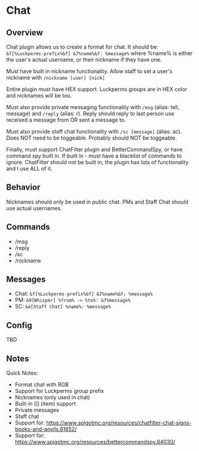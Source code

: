 # Chat

## Overview

Chat plugin allows us to create a format for chat. It should be: `&f[%Luckperms-prefix%&f] &7%name%&f: %message%` where %name% is either the user's actual username, or their nickname if they have one.

Must have built in nickname functionality. Allow staff to set a user's nickname with `/nickname [user] [nick]`

Entire plugin must have HEX support. Luckperms groups are in HEX color and nicknames will be too.

Must also provide private messaging functionality with `/msg` (alias: tell, message) and `/reply` (alias: r). Reply should reply to last person use received a message from OR sent a message to.

Must also provide staff chat functionality with `/sc [message]` (alias: ac). Does NOT need to be toggeable. Probably should NOT be toggeable.

Finally, must support ChatFilter plugin and BetterCommandSpy, or have command spy built in. If built in - must have a blacklist of commands to ignore. ChatFilter should not be built in, the plugin has lots of functionality and I use ALL of it.

## Behavior

Nicknames should only be used in public chat. PMs and Staff Chat should use actual usernames.

## Commands

- \/msg
- \/reply
- \/sc
- \/nickname

## Messages

- Chat: `&f[%Luckperms-prefix%&f] &7%name%&f: %message%`
- PM: `&9[Whisper] %from% -> %to%: &7%message%`
- SC: `&e[Staff Chat] %name%: %message%`

## Config

TBD

## Notes

Quick Notes:

- Format chat with RGB
- Support for Luckperms group prefix
- Nicknames (only used in chat)
- Built-in [i] (item) support
- Private messages
- Staff chat
- Support for: https://www.spigotmc.org/resources/chatfilter-chat-signs-books-and-anvils.81652/
- Support for: https://www.spigotmc.org/resources/bettercommandspy.84030/

